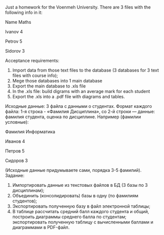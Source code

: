 Just a homework for the Voenmeh University.
There are 3 files with the following info in it:

Name Maths

Ivanov 4

Petrov 5

Sidorov 3

Acceptance requirements:
1) Import data from those text files to the database (3 databases for 3 text files with course info);
2) Mege those databases into 1 main database
3) Export the main database to .xls file
4) In the .xls file: build digrams with an average mark for each student
5) Export the .xls into a .pdf file with diagrams and tables.

Исходные данные: 3 файла с данными о студентах. Формат каждого файла:
1-я строка - «Фамилия Дисциплина», со 2-й строки — данные: фамилия студента, оценка по
дисциплине. Например (фамилии условные):

Фамилия Информатика

Иванов 4

Петров 5

Сидоров 3

(Исходные данные придумываете сами, порядка 3-5 фамилий).
Задание:
1) Импортировать данные из текстовых файлов в БД (3 базы по 3 дисциплинам);
2) Объединить (консолидировать) базы в одну (по фамилиям студентов);
3) Экспортировать полученную базу в файл электронной таблицы;
4) В таблице рассчитать средний балл каждого студента и общий, построить диаграммы
среднего балла по студентам; экспортировать полученную таблицу с вычисленными
баллами и диаграммами в PDF-файл.
